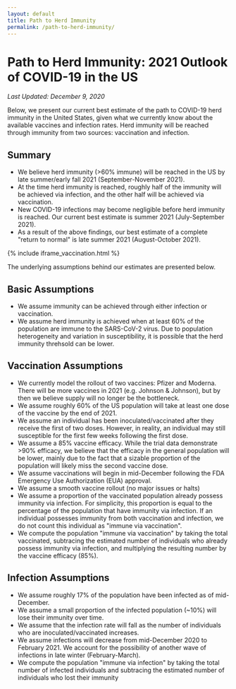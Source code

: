 ```yaml
---
layout: default
title: Path to Herd Immunity
permalink: /path-to-herd-immunity/
---
```


# Path to Herd Immunity: 2021 Outlook of COVID-19 in the US

*Last Updated: December 9, 2020*

Below, we present our current best estimate of the path to COVID-19 herd immunity in the United States, given what we currently know about the available vaccines and infection rates. Herd immunity will be reached through immunity from two sources: vaccination and infection.

## Summary
- We believe herd immunity (>60% immune) will be reached in the US by late summer/early fall 2021 (September-November 2021).
- At the time herd immunity is reached, roughly half of the immunity will be achieved via infection, and the other half will be achieved via vaccination.
- New COVID-19 infections may become negligible before herd immunity is reached. Our current best estimate is summer 2021 (July-September 2021).
- As a result of the above findings, our best estimate of a complete "return to normal" is late summer 2021 (August-October 2021).

{% include iframe_vaccination.html %}

The underlying assumptions behind our estimates are presented below.

## Basic Assumptions

- We assume immunity can be achieved through either infection or vaccination.
- We assume herd immunity is achieved when at least 60% of the population are immune to the SARS-CoV-2 virus. Due to population heterogeneity and variation in susceptibility, it is possible that the herd immunity threhsold can be lower.

## Vaccination Assumptions

- We currently model the rollout of two vaccines: Pfizer and Moderna. There will be more vaccines in 2021 (e.g. Johnson & Johnson), but by then we believe supply will no longer be the bottleneck.
- We assume roughly 60% of the US population will take at least one dose of the vaccine by the end of 2021.
- We assume an individual has been inoculated/vaccinated after they receive the first of two doses. However, in reality, an individual may still susceptible for the first few weeks following the first dose.
- We assume a 85% vaccine efficacy. While the trial data demonstrate >90% efficacy, we believe that the efficacy in the general population will be lower, mainly due to the fact that a sizable proportion of the population will likely miss the second vaccine dose.
- We assume vaccinations will begin in mid-December following the FDA Emergency Use Authorization (EUA) approval.
- We assume a smooth vaccine rollout (no major issues or halts)
- We assume a proportion of the vaccinated population already possess immunity via infection. For simplicity, this proportion is equal to the percentage of the population that have immunity via infection. If an individual possesses immunity from both vaccination and infection, we do not count this individual as "immune via vaccination".
- We compute the population "immune via vaccination" by taking the total vaccinated, subtracing the estimated number of individuals who already possess immunity via infection, and multiplying the resulting number by the vaccine efficacy (85%).

## Infection Assumptions

- We assume roughly 17% of the population have been infected as of mid-December.
- We assume a small proportion of the infected population (~10%) will lose their immunity over time.
- We assume that the infection rate will fall as the number of individuals who are inoculated/vaccinated increases.
- We assume infections will decrease from mid-December 2020 to February 2021. We account for the possibility of another wave of infections in late winter (February-March).
- We compute the population "immune via infection" by taking the total number of infected individuals and subtracing the estimated number of individuals who lost their immunity
